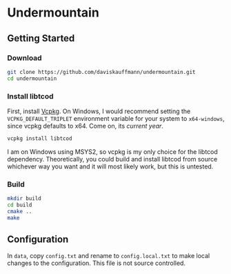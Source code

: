 # Undermountain

## Getting Started

### Download

```sh
git clone https://github.com/daviskauffmann/undermountain.git
cd undermountain
```

### Install libtcod

First, install [Vcpkg](https://github.com/microsoft/vcpkg). On Windows, I would recommend setting the `VCPKG_DEFAULT_TRIPLET` environment variable for your system to `x64-windows`, since vcpkg defaults to x64. Come on, its *current year*.

```sh
vcpkg install libtcod
```

I am on Windows using MSYS2, so vcpkg is my only choice for the libtcod dependency. Theoretically, you could build and install libtcod from source whichever way you want and it will most likely work, but this is untested.

### Build

```sh
mkdir build
cd build
cmake ..
make
```

## Configuration

In `data`, copy `config.txt` and rename to `config.local.txt` to make local changes to the configuration. This file is not source controlled.
